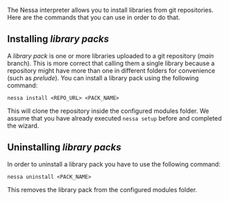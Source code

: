 The Nessa interpreter allows you to install libraries from git repositories. Here are the commands that you can
use in order to do that.

## Installing *library packs*

A *library pack* is one or more libraries uploaded to a git repository (*main* branch). This is more correct that calling them a single library
because a repository might have more than one in different folders for convenience (such as *prelude*). You can install a library pack using the following
command:

```
nessa install <REPO_URL> <PACK_NAME>
```

This will clone the repository inside the configured modules folder. We assume that you have already executed `nessa setup` 
before and completed the wizard.

## Uninstalling *library packs*

In order to uninstall a library pack you have to use the following command:

```
nessa uninstall <PACK_NAME>
```

This removes the library pack from the configured modules folder.